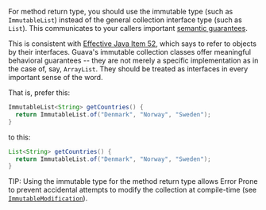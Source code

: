 For method return type, you should use the immutable type (such as
`ImmutableList`) instead of the general collection interface type (such as
`List`). This communicates to your callers important
[semantic guarantees][javadoc].

This is consistent with [Effective Java Item 52][ej52], which says to refer to
objects by their interfaces. Guava's immutable collection classes offer
meaningful behavioral guarantees -- they are not merely a specific
implementation as in the case of, say, `ArrayList`. They should be treated as
interfaces in every important sense of the word.

That is, prefer this:

```java
ImmutableList<String> getCountries() {
  return ImmutableList.of("Denmark", "Norway", "Sweden");
}
```

to this:

```java
List<String> getCountries() {
  return ImmutableList.of("Denmark", "Norway", "Sweden");
}
```

TIP: Using the immutable type for the method return type allows Error Prone to
prevent accidental attempts to modify the collection at compile-time (see
[`ImmutableModification`]).

[`ImmutableModification`]: https:errorprone.info/bugpattern/ImmutableModification

[ej52]: https://books.google.com/books?id=ka2VUBqHiWkC

[javadoc]: https://google.github.io/guava/releases/21.0/api/docs/com/google/common/collect/ImmutableCollection.html
